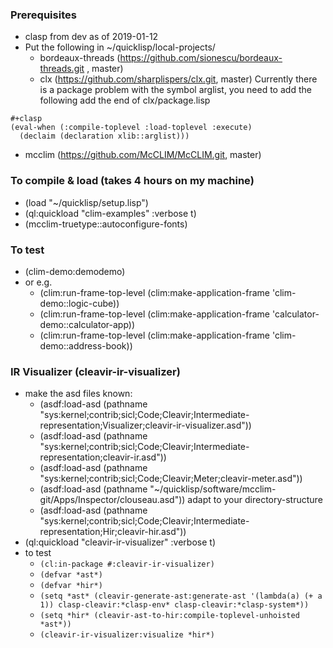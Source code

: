 ### Prerequisites
* clasp from dev as of 2019-01-12
* Put the following in ~/quicklisp/local-projects/
  * bordeaux-threads (https://github.com/sionescu/bordeaux-threads.git , master)  
  * clx (https://github.com/sharplispers/clx.git, master) Currently there is a package problem with the symbol arglist, you need to add the following add the end of clx/package.lisp
```common-lisp
#+clasp
(eval-when (:compile-toplevel :load-toplevel :execute)
  (declaim (declaration xlib::arglist)))
````
  * mcclim (https://github.com/McCLIM/McCLIM.git, master)

### To compile & load (takes 4 hours on my machine)
* (load "~/quicklisp/setup.lisp")
* (ql:quickload "clim-examples" :verbose t)
* (mcclim-truetype::autoconfigure-fonts)

### To test
* (clim-demo:demodemo) 
* or e.g. 
  * (clim:run-frame-top-level (clim:make-application-frame 'clim-demo::logic-cube))
  * (clim:run-frame-top-level (clim:make-application-frame 'calculator-demo::calculator-app))
  * (clim:run-frame-top-level (clim:make-application-frame 'clim-demo::address-book))
### IR Visualizer (cleavir-ir-visualizer)
* make the asd files known:
  * (asdf:load-asd (pathname "sys:kernel;contrib;sicl;Code;Cleavir;Intermediate-representation;Visualizer;cleavir-ir-visualizer.asd"))
  * (asdf:load-asd (pathname "sys:kernel;contrib;sicl;Code;Cleavir;Intermediate-representation;cleavir-ir.asd"))
  * (asdf:load-asd (pathname "sys:kernel;contrib;sicl;Code;Cleavir;Meter;cleavir-meter.asd"))
  * (asdf:load-asd (pathname "~/quicklisp/software/mcclim-git/Apps/Inspector/clouseau.asd")) adapt to your directory-structure
  * (asdf:load-asd (pathname "sys:kernel;contrib;sicl;Code;Cleavir;Intermediate-representation;Hir;cleavir-hir.asd"))
* (ql:quickload "cleavir-ir-visualizer" :verbose t)
* to test
  * ````(cl:in-package #:cleavir-ir-visualizer)````
  * ````(defvar *ast*)````
  * ````(defvar *hir*)````
  * ````(setq *ast* (cleavir-generate-ast:generate-ast '(lambda(a) (+ a 1)) clasp-cleavir:*clasp-env* clasp-cleavir:*clasp-system*))````
  * ````(setq *hir* (cleavir-ast-to-hir:compile-toplevel-unhoisted *ast*))````
  * ````(cleavir-ir-visualizer:visualize *hir*)````

